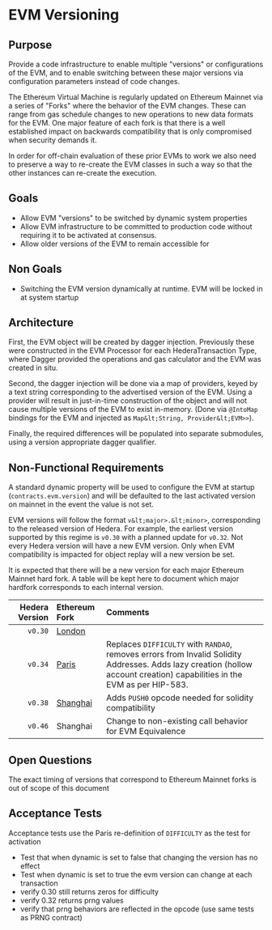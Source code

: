 # EVM Versioning

## Purpose

Provide a code infrastructure to enable multiple "versions" or configurations of the EVM, and to enable switching
between these major versions via configuration parameters instead of code changes.

The Ethereum Virtual Machine is regularly updated on Ethereum Mainnet via a series of "Forks" where the behavior of the
EVM changes. These can range from gas schedule changes to new operations to new data formats for the EVM. One major
feature of each fork is that there is a well established impact on backwards compatibility that is only compromised when
security demands it.

In order for off-chain evaluation of these prior EVMs to work we also need to preserve a way to re-create the EVM
classes in such a way so that the other instances can re-create the execution.

## Goals

- Allow EVM "versions" to be switched by dynamic system properties
- Allow EVM infrastructure to be committed to production code without requiring it to be activated at consensus.
- Allow older versions of the EVM to remain accessible for

## Non Goals

- Switching the EVM version dynamically at runtime. EVM will be locked in at system startup

## Architecture

First, the EVM object will be created by dagger injection. Previously these were constructed in the EVM Processor for
each HederaTransaction Type, where Dagger provided the operations and gas calculator and the EVM was created in situ.

Second, the dagger injection will be done via a map of providers, keyed by a text string corresponding to the advertised
version of the EVM. Using a provider will result in just-in-time construction of the object and will not cause multiple
versions of the EVM to exist in-memory.  (Done via `@IntoMap` bindings for the EVM and injected
as `Map&lt;String, Provider&lt;EVM>>`).

Finally, the required differences will be populated into separate submodules, using a version appropriate dagger
qualifier.

## Non-Functional Requirements

A standard dynamic property will be used to configure the EVM at startup (`contracts.evm.version`) and will be defaulted
to the last activated version on mainnet in the event the value is not set.

EVM versions will follow the format `v&lt;major>.&lt;minor>`, corresponding to the released version of Hedera. For
example, the earliest version supported by this regime is `v0.30` with a planned update for `v0.32`. Not every Hedera
version will have a new EVM version. Only when EVM compatibility is impacted for object replay will a new version be
set.

It is expected that there will be a new version for each major Ethereum Mainnet hard fork. A table will be kept here to
document which major hardfork corresponds to each internal version.

| Hedera Version | Ethereum Fork                                                                                                     | Comments                                                                                                                                                                  |
|---------------:|:------------------------------------------------------------------------------------------------------------------|:--------------------------------------------------------------------------------------------------------------------------------------------------------------------------|
|        `v0.30` | [London](https://github.com/ethereum/execution-specs/blob/master/network-upgrades/mainnet-upgrades/london.md)     |                                                                                                                                                                           |
|        `v0.34` | [Paris](https://github.com/ethereum/execution-specs/blob/master/network-upgrades/mainnet-upgrades/paris.md)       | Replaces `DIFFICULTY` with `RANDAO`, removes errors from Invalid Solidity Addresses. Adds lazy creation (hollow account creation) capabilities in the EVM as per HIP-583. |
|        `v0.38` | [Shanghai](https://github.com/ethereum/execution-specs/blob/master/network-upgrades/mainnet-upgrades/shanghai.md) | Adds `PUSH0` opcode needed for solidity compatibility                                                                                                                     |
|        `v0.46` | Shanghai                                                                                                          | Change to non-existing call behavior for EVM Equivalence                                                                                                                  |

## Open Questions

The exact timing of versions that correspond to Ethereum Mainnet forks is out of scope of this document

## Acceptance Tests

Acceptance tests use the Paris re-definition of `DIFFICULTY` as the test for activation

* Test that when dynamic is set to false that changing the version has no effect
* Test when dynamic is set to true the evm version can change at each transaction
* verify 0.30 still returns zeros for difficulty
* verify 0.32 returns prng values
* verify that prng behaviors are reflected in the opcode (use same tests as PRNG contract)

